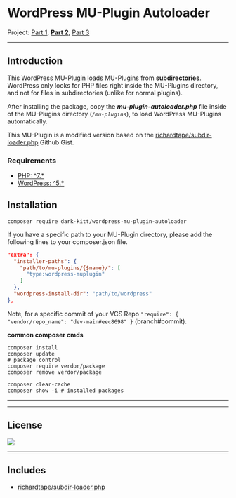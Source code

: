 # **WordPress MU-Plugin Autoloader**

Project: [Part 1](https://github.com/dark-kitt/wordpress-boilerplate/tree/main), [**Part 2**](https://github.com/dark-kitt/wordpress-theme-configuration), [Part 3](https://github.com/dark-kitt/wordpress-theme-vue)

---

## Introduction

This WordPress MU-Plugin loads MU-Plugins from **subdirectories**. WordPress only looks for PHP files right inside the MU-Plugins directory, and not for files in subdirectories (unlike for normal plugins).

After installing the package, copy the ***mu-plugin-autoloader.php*** file inside of the MU-Plugins directory (*`/mu-plugins`*), to load WordPress MU-Plugins automatically.

This MU-Plugin is a modified version based on the [richardtape/subdir-loader.php](https://gist.github.com/richardtape/05c70849e949a5017147) Github Gist.

### Requirements

* [PHP: ^7.*](https://www.php.net/manual/de/mysql-xdevapi.installation.php)
* [WordPress: ^5.*](https://wordpress.org/support/article/how-to-install-wordpress/)

## Installation

```shell
composer require dark-kitt/wordpress-mu-plugin-autoloader
```

If you have a specific path to your MU-Plugin directory, please add the following lines to your composer.json file.
```json
"extra": {
  "installer-paths": {
    "path/to/mu-plugins/{$name}/": [
      "type:wordpress-muplugin"
    ]
  },
  "wordpress-install-dir": "path/to/wordpress"
},
```
Note, for a specific commit of your VCS Repo `"require": { "vendor/repo_name": "dev-main#eec8698" }` (branch#commit).

**common composer cmds**

```shell
composer install
composer update
# package control
composer require verdor/package
composer remove verdor/package

composer clear-cache
composer show -i # installed packages
```

---
---

## License

[![](https://upload.wikimedia.org/wikipedia/commons/e/e5/CC_BY-SA_icon.svg)](https://creativecommons.org/licenses/by-sa/4.0)

---

## Includes

* [richardtape/subdir-loader.php](https://gist.github.com/richardtape/05c70849e949a5017147)